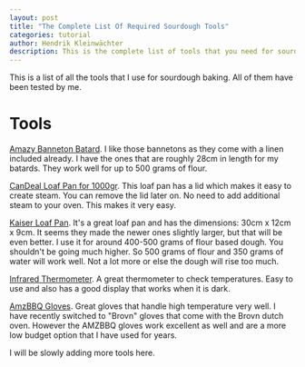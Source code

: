 ```yaml
---
layout: post
title: "The Complete List Of Required Sourdough Tools"
categories: tutorial
author: Hendrik Kleinwächter
description: This is the complete list of tools that you need for sourdough baking.
---
```


This is a list of all the tools that I use for sourdough baking. All of them have been tested by me.

# Tools

[Amazy Banneton Batard](https://www.amazon.de/gp/product/B01IDELMWO/ref=ppx_yo_dt_b_search_asin_title). I like those bannetons as they come with a linen included already. I have the ones that are roughly 28cm in length for my batards. They work well for up to 500 grams of flour.

[CanDeal Loaf Pan for 1000gr](https://www.amazon.de/gp/product/B07Y4ZBPDQ/ref=ppx_yo_dt_b_search_asin_title?ie=UTF8&psc=1). This loaf pan has a lid which makes it easy to create steam. You can remove the lid later on. No need to add additional steam to your oven. This makes it very easy.

[Kaiser Loaf Pan](https://amzn.to/3m7sJkI). It's a great loaf pan and has the dimensions: 30cm x 12cm x 9cm. It seems they made the newer ones slightly larger, but that will be even better. I use it for around 400-500 grams of flour based dough. You shouldn't be going much higher. So 500 grams of flour and 350 grams of water will work well. Not a lot more or else the dough will rise too much.

[Infrared Thermometer](https://www.amazon.de/gp/product/B07NY5RH9X/ref=ppx_yo_dt_b_search_asin_title). A great thermometer to check temperatures. Easy to use and also has a good display that works when it is dark.

[AmzBBQ Gloves](https://www.amazon.de/AMZBBQ-Premium-Grillhandschuhe-Ofenhandschuhe-Hitzebest%C3%A4ndig/dp/B07CN7FBBH/ref=sr_1_5?dchild=1&keywords=amzbbq&qid=1598886330&sr=8-5). Great gloves that handle high temperature very well. I have recently switched to "Brovn" gloves that come with the Brovn dutch oven. However the AMZBBQ gloves work excellent as well and are a more low budget option that I have used for years.

I will be slowly adding more tools here.

